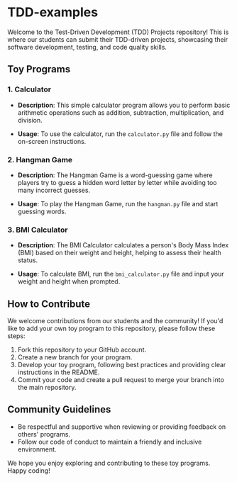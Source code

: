 # TDD-examples
Welcome to the Test-Driven Development (TDD) Projects repository! This is where our students can submit their TDD-driven projects, showcasing their software development, testing, and code quality skills.

## Toy Programs

### 1. Calculator

- **Description**: This simple calculator program allows you to perform basic arithmetic operations such as addition, subtraction, multiplication, and division.

- **Usage**: To use the calculator, run the `calculator.py` file and follow the on-screen instructions.

### 2. Hangman Game

- **Description**: The Hangman Game is a word-guessing game where players try to guess a hidden word letter by letter while avoiding too many incorrect guesses.

- **Usage**: To play the Hangman Game, run the `hangman.py` file and start guessing words.

### 3. BMI Calculator

- **Description**: The BMI Calculator calculates a person's Body Mass Index (BMI) based on their weight and height, helping to assess their health status.

- **Usage**: To calculate BMI, run the `bmi_calculator.py` file and input your weight and height when prompted.

## How to Contribute

We welcome contributions from our students and the community! If you'd like to add your own toy program to this repository, please follow these steps:

1. Fork this repository to your GitHub account.
2. Create a new branch for your program.
3. Develop your toy program, following best practices and providing clear instructions in the README.
4. Commit your code and create a pull request to merge your branch into the main repository.

## Community Guidelines

- Be respectful and supportive when reviewing or providing feedback on others' programs.
- Follow our code of conduct to maintain a friendly and inclusive environment.

We hope you enjoy exploring and contributing to these toy programs. Happy coding!
